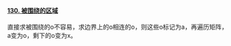 #### [130. 被围绕的区域](https://leetcode.cn/problems/surrounded-regions/)

直接求被围绕的o不容易，求边界上的o相连的o，则这些o标记为a，再遍历矩阵，a变为o，剩下的o变为x。